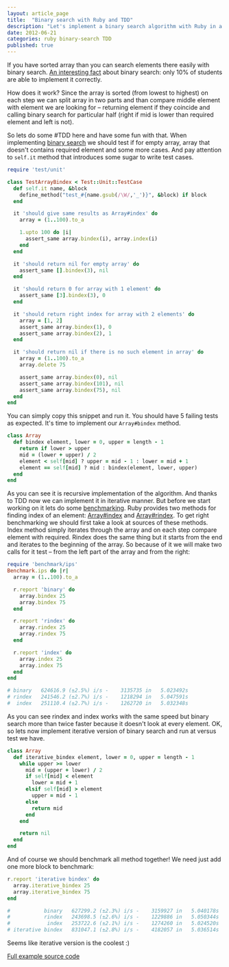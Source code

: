 ```yaml
---
layout: article_page
title:  "Binary search with Ruby and TDD"
description: "Let's implement a binary search algorithm with Ruby in a TDD fashion, add a bunch of different implementations and benchmark them."
date: 2012-06-21
categories: ruby binary-search TDD
published: true
---
```


If you have sorted array than you can search elements there easily with binary search. [An interesting fact](http://en.wikipedia.org/wiki/Binary_search_algorithm#Implementation_issues) about binary search: only 10% of students are able to implement it correctly.

<!--more-->

How does it work? Since the array is sorted (from lowest to highest) on each step we can split array in two parts and than compare middle element with element we are looking for – returning element if they coincide and calling binary search for particular half (right if mid is lower than required element and left is not).

So lets do some #TDD here and have some fun with that. When implementing [binary search](http://en.wikipedia.org/wiki/Binary_search_algorithm) we should test if for empty array, array that doesn't contains required element and some more cases. And pay attention to `self.it` method that introduces some sugar to write test cases.

~~~ruby
require 'test/unit'

class TestArrayBindex < Test::Unit::TestCase
  def self.it name, &block
    define_method("test_#{name.gsub(/\W/,'_')}", &block) if block
  end

  it 'should give same results as Array#index' do
    array = (1..100).to_a

    1.upto 100 do |i|
      assert_same array.bindex(i), array.index(i)
    end
  end

  it 'should return nil for empty array' do
    assert_same [].bindex(3), nil
  end

  it 'should return 0 for array with 1 element' do
    assert_same [3].bindex(3), 0
  end

  it 'should return right index for array with 2 elements' do
    array = [1, 2]
    assert_same array.bindex(1), 0
    assert_same array.bindex(2), 1
  end

  it 'should return nil if there is no such element in array' do
    array = (1..100).to_a
    array.delete 75

    assert_same array.bindex(0), nil
    assert_same array.bindex(101), nil
    assert_same array.bindex(75), nil
  end
end
~~~

You can simply copy this snippet and run it. You should have 5 failing tests as expected. It's time to implement our `Array#bindex` method.

~~~ruby
class Array
  def bindex element, lower = 0, upper = length - 1
    return if lower > upper
    mid = (lower + upper) / 2
    element < self[mid] ? upper = mid - 1 : lower = mid + 1
    element == self[mid] ? mid : bindex(element, lower, upper)
  end
end
~~~

As you can see it is recursive implementation of the algorithm. And thanks to TDD now we can implement it in iterative manner. But before we start working on it lets do some [benchmarking](/ruby/benchmarking/2012/05/22/benchmarking-with-ruby/). Ruby provides two methods for finding index of an element: [Array#index](http://www.ruby-doc.org/core-1.9.3/Array.html#method-i-index) and [Array#rindex](http://www.ruby-doc.org/core-1.9.3/Array.html#method-i-rindex). To get right benchmarking we should first take a look at sources of these methods. Index method simply iterates through the array and on each step compare element with required. Rindex does the same thing but it starts from the end and iterates to the beginning of the array. So because of it we will make two calls for it test – from the left part of the array and from the right:

~~~ruby
require 'benchmark/ips'
Benchmark.ips do |r|
  array = (1..100).to_a

  r.report 'binary' do
    array.bindex 25
    array.bindex 75
  end

  r.report 'rindex' do
    array.rindex 25
    array.rindex 75
  end

  r.report 'index' do
    array.index 25
    array.index 75
  end
end

# binary   624616.9 (±2.5%) i/s -    3135735 in   5.023492s
# rindex   241546.2 (±2.7%) i/s -    1218294 in   5.047591s
#  index   251110.4 (±2.7%) i/s -    1262720 in   5.032348s
~~~

As you can see rindex and index works with the same speed but binary search more than twice faster because it doesn't look at every element. OK, so lets now implement iterative version of binary search and run at versus test we have.

~~~ruby
class Array
  def iterative_bindex element, lower = 0, upper = length - 1
    while upper >= lower
      mid = (upper + lower) / 2
      if self[mid] < element
        lower = mid + 1
      elsif self[mid] > element
        upper = mid - 1
      else
        return mid
      end
    end

    return nil
  end
end
~~~

And of course we should benchmark all method together! We need just add one more block to benchmark:

~~~ruby
r.report 'iterative bindex' do
  array.iterative_bindex 25
  array.iterative_bindex 75
end

#           binary   627299.2 (±2.3%) i/s -    3159927 in   5.040178s
#           rindex   243698.5 (±2.6%) i/s -    1229886 in   5.050344s
#            index   253722.6 (±2.1%) i/s -    1274260 in   5.024520s
# iterative bindex   831047.1 (±2.8%) i/s -    4182057 in   5.036514s
~~~

Seems like iterative version is the coolest :)

[Full example source code](https://gist.github.com/2966938)
